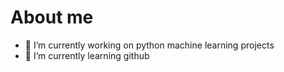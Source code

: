 # About me

- 🔭 I’m currently working on python machine learning projects
- 🌱 I’m currently learning github
